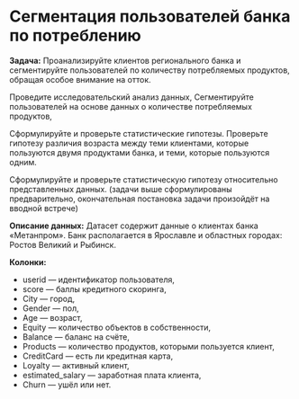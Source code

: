 # Сегментация пользователей банка по потреблению

**Задача:**
Проанализируйте клиентов регионального банка и сегментируйте пользователей по количеству потребляемых продуктов, обращая особое внимание на отток.

Проведите исследовательский анализ данных,
Сегментируйте пользователей на основе данных о количестве потребляемых продуктов,

Сформулируйте и проверьте статистические гипотезы.
Проверьте гипотезу различия возраста между теми клиентами, которые пользуются двумя продуктами банка, и теми, которые пользуются одним.

Сформулируйте и проверьте статистическую гипотезу относительно представленных данных.
(задачи выше сформулированы предварительно, окончательная постановка задачи произойдёт на вводной встрече)

**Описание данных:**
Датасет содержит данные о клиентах банка «Метанпром». Банк располагается в Ярославле и областных городах: Ростов Великий и Рыбинск.

**Колонки:**
 * userid — идентификатор пользователя,
 * score — баллы кредитного скоринга,
 * City — город,
 * Gender — пол,
 * Age — возраст,
 * Equity — количество объектов в собственности,
 * Balance — баланс на счёте,
 * Products — количество продуктов, которыми пользуется клиент,
 * CreditCard — есть ли кредитная карта,
 * Loyalty — активный клиент,
 * estimated_salary — заработная плата клиента,
 * Churn — ушёл или нет.
